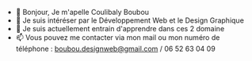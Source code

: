 - 👋 Bonjour, Je m'apelle Coulibaly Boubou  
- 👀 Je suis intéréser par le Développement Web et le Design Graphique
- 🌱 Je suis actuellement entrain d'apprendre dans ces 2 domaine
- 📫 Vous pouvez me contacter via mon mail ou mon numéro de téléphone : boubou.designweb@gmail.com / 06 52 63 04 09

<!---
DevDesignClb/DevDesignClb is a ✨ special ✨ repository because its `README.md` (this file) appears on your GitHub profile.
You can click the Preview link to take a look at your changes.
--->
